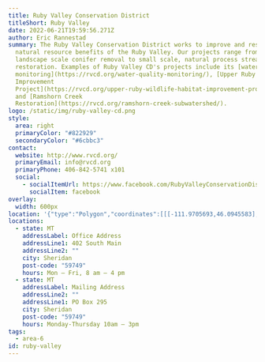 ```yaml
---
title: Ruby Valley Conservation District
titleShort: Ruby Valley
date: 2022-06-21T19:59:56.271Z
author: Eric Rannestad
summary: The Ruby Valley Conservation District works to improve and restore the
  natural resource benefits of the Ruby Valley. Our projects range from
  landscape scale conifer removal to small scale, natural process stream
  restoration. Examples of Ruby Valley CD's projects include its [water quality
  monitoring](https://rvcd.org/water-quality-monitoring/), [Upper Ruby Habitat
  Improvement
  Project](https://rvcd.org/upper-ruby-wildlife-habitat-improvement-project/),
  and [Ramshorn Creek
  Restoration](https://rvcd.org/ramshorn-creek-subwatershed/).
logo: /static/img/ruby-valley-cd.png
style:
  area: right
  primaryColor: "#822929"
  secondaryColor: "#6cbbc3"
contact:
  website: http://www.rvcd.org/
  primaryEmail: info@rvcd.org
  primaryPhone: 406-842-5741 x101
  social:
    - socialItemUrl: https://www.facebook.com/RubyValleyConservationDistrict/
      socialItem: facebook
overlay:
  width: 600px
location: '{"type":"Polygon","coordinates":[[[-111.9705693,46.0945583],[-111.5532292,46.285852],[-111.484112,45.8973831],[-111.4945212,44.9763185],[-111.8864628,45.3230161],[-111.9705693,46.0945583]]]}'
locations:
  - state: MT
    addressLabel: Office Address
    addressLine1: 402 South Main
    addressLine2: ""
    city: Sheridan
    post-code: "59749"
    hours: Mon – Fri, 8 am – 4 pm
  - state: MT
    addressLabel: Mailing Address
    addressLine2: ""
    addressLine1: PO Box 295
    city: Sheridan
    post-code: "59749"
    hours: Monday-Thursday 10am – 3pm
tags:
  - area-6
id: ruby-valley
---
```

